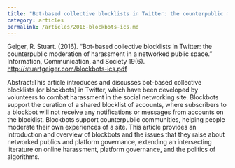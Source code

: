 ```yaml
---
title: "Bot-based collective blocklists in Twitter: the counterpublic moderation of harassment in a networked public space"
category: articles
permalink: /articles/2016-blockbots-ics.md
---
```


Geiger, R. Stuart. (2016). “Bot-based collective blocklists in Twitter: the counterpublic moderation of harassment in a networked public space.” Information, Communication, and Society 19(6). http://stuartgeiger.com/blockbots-ics.pdf

Abstract:This article introduces and discusses bot-based collective blocklists (or blockbots) in Twitter, which have been developed by volunteers to combat harassment in the social networking site. Blockbots support the curation of a shared blocklist of accounts, where subscribers to a blockbot will not receive any notifications or messages from accounts on the blocklist. Blockbots support counterpublic communities, helping people moderate their own experiences of a site. This article provides an introduction and overview of blockbots and the issues that they raise about networked publics and platform governance, extending an intersecting literature on online harassment, platform governance, and the politics of algorithms.
